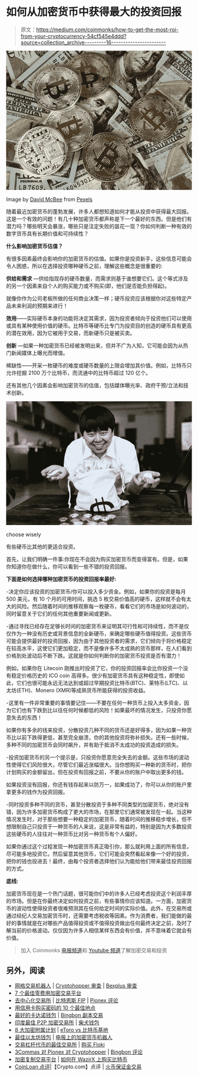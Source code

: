# 如何从加密货币中获得最大的投资回报

> 原文：<https://medium.com/coinmonks/how-to-get-the-most-roi-from-your-cryptocurrency-54cf545e4ddd?source=collection_archive---------16----------------------->

![](img/b7d9a0e7498bb172d8708105bd9cf31a.png)

Image by [David McBee](https://www.pexels.com/@davidmcbee) from [Pexels](https://www.pexels.com/photo/round-silver-and-gold-coins-730564/)

随着最近加密货币的蓬勃发展，许多人都想知道如何才能从投资中获得最大回报。这是一个有效的问题！有几十种加密货币都声称是下一个最好的东西。但是他们有潜力吗？哪些明天会暴涨，哪些只是注定失败的昙花一现？你如何判断一种有效的数字货币具有长期价值和可持续性？

**什么影响加密货币估值？**

有很多因素最终会影响你的加密货币的估值。如果你是投资新手，这些信息可能会令人困惑，所以在选择投资哪种硬币之前，理解这些概念是很重要的:

**供给和需求** —供给指现存的硬币数量，而需求则基于谁想要它们。这个等式涉及的另一个因素来自个人的购买能力或不购买(即，他们是否能负担得起)。

就像你作为公司老板所做的任何商业决策一样；硬币投资应该根据你对这些特定产品未来利润的预期来进行！

**效用**——实际硬币本身的功能将决定其需求，因为投资者倾向于投资他们可以使用或具有某种使用价值的硬币。比特币等硬币比专门为投资目的创造的硬币具有更高的潜在效用，因为它被用于交易，而新硬币只是被买卖。

**创新** —如果一种加密货币已经被发明出来，但并不广为人知，它可能会因为从热门新闻媒体上曝光而增值。

稀缺性——开采一枚硬币的难度或硬币数量的上限会增加其价值。例如，比特币只允许挖掘 2100 万个比特币，而流通中的比特币超过 120 亿个。

还有其他几个因素会影响加密货币的估值，包括媒体曝光率、政府干预/立法和技术创新。

![](img/e177a241659b211f5155ec9b2aeb2d6f.png)

choose wisely

有些硬币比其他的更适合投资。

首先，让我们明确一件事:你现在不会因为购买加密货币而变得富有。但是，如果你知道你在做什么，你可以看到一些不错的投资回报。

**下面是如何选择哪种加密货币的投资回报率最好:**

-决定你应该投资的加密货币/你可以投入多少资金。例如，如果你的投资是每月 500 美元，有 10 个月的可用时间，挑选 5 枚交易价值高的硬币，这样就不会有太大的风险。然后随着时间的推移观察每一枚硬币，看看它们的市场是如何波动的，同时留意关于它们的任何其他重要新闻或更新。

-通过寻找已经存在足够长时间的加密货币来证明其可行性和可持续性，而不是仅仅作为一种没有历史或背景信息的全新硬币，来确定哪些硬币值得投资。这些货币可能会提供最好的投资回报，因为由于其他投资者的需求，它们倾向于将价格稳定在较高水平，这使它们更加稳定，而不是像许多不太成熟的货币那样，在人们看到价格到处波动后不断下跌。这就是你如何判断你的加密货币投资是否有潜力！

例如，如果你在 Litecoin 刚推出时投资了它，你的投资回报率会比你投资一个没有稳定价格历史的 ICO coin 高得多。很少有加密货币具有这种稳定性，即使如此，它们也很可能永远无法达到或超过早期投资比特币(BTC)、莱特币(LTC)、以太坊(ETH)、Monero (XMR)等成熟货币所能获得的投资收益。

-这里有一件非常重要的事情要记住——不要在任何一种货币上投入太多资金，因为它们也有下跌到比以往任何时候都低的风险！如果最坏的情况发生，只投资你愿意失去的东西！

如果你有多余的钱来投资，分散投资几种不同的货币还是好得多，因为如果一种货币比以前下跌得更低，甚至完全崩溃，你的其他投资将弥补损失。还有一些时候，多种不同的加密货币会同时飙升，并有助于抵消不太成功的投资造成的损失。

-投资加密货币的另一个提示是，只投资你愿意完全失去的金额。这些市场的波动性使得它们风险很大，尽管它们最近涨幅很大。当你想购买一种新的货币时，把你计划购买的金额留出，但在投资有回报之前，不要从你的账户中取出更多的钱。

如果投资没有回报，你还有钱存起来以防万一，如果成功了，你可以从你的账户里拿更多的钱作为投资回报。

-同时投资多种不同的货币，甚至分散投资于多种不同类型的加密货币，绝对没有错，因为许多加密货币构成了更大的市场，在那里它们通常被发现在一起。当这种情况发生时，对于那些想要一种稳定的加密货币，随着时间的推移稳步增长，但不想限制自己只投资于一种货币的人来说，这是非常有益的，特别是因为大多数投资这些硬币的人往往对一种货币比对另一种货币有个人偏好。

如果你通过这个过程发现一种加密货币真正吸引你，那么就利用上面的所有信息，尽可能多地投资它。然后留意其他货币，它们可能会突然看起来像一个好的投资，把你的钱也投进去！最终，由每个投资者选择他们认为能给他们带来最佳投资回报的方式。

**底线:**

加密货币现在是一个热门话题，很可能你们中的许多人已经考虑投资这个利润丰厚的市场。但是在你最终决定如何投资之前，有些事情你应该知道。一方面，加密货币的波动性使得投资者很难预测其在任何给定时间的实际价值。此外，在交易所或通过经纪人交易加密货币时，还需要考虑税收等因素。作为消费者，我们能做的最好的事情就是在对哪些产品值得投资或不值得投资做出任何最终决定之前，及时了解当前的价格波动。仅仅因为许多人相信某样东西会有价值，并不意味着它就会有价值。

> 加入 Coinmonks [电报频道](https://t.me/coincodecap)和 [Youtube 频道](https://www.youtube.com/c/coinmonks/videos)了解加密交易和投资

## 另外，阅读

*   [网格交易机器人](https://blog.coincodecap.com/grid-trading) | [Cryptohopper 审查](/coinmonks/cryptohopper-review-a388ff5bae88) | [Bexplus 审查](https://blog.coincodecap.com/bexplus-review)
*   [7 个最佳零费用加密交易平台](https://blog.coincodecap.com/zero-fee-crypto-exchanges)
*   [去中心化交易所](https://blog.coincodecap.com/what-are-decentralized-exchanges) | [比特恩斯 FIP](https://blog.coincodecap.com/bitbns-fip) | [Pionex 评论](https://blog.coincodecap.com/pionex-review-exchange-with-crypto-trading-bot)
*   [用信用卡购买密码的 10 个最佳地点](https://blog.coincodecap.com/buy-crypto-with-credit-card)
*   [最好的卡达诺钱包](https://blog.coincodecap.com/best-cardano-wallets) | [Bingbon 副本交易](https://blog.coincodecap.com/bingbon-copy-trading)
*   [印度最佳 P2P 加密交易所](https://blog.coincodecap.com/p2p-crypto-exchanges-in-india) | [柴犬钱包](https://blog.coincodecap.com/baby-shiba-inu-wallets)
*   [8 大加密附属计划](https://blog.coincodecap.com/crypto-affiliate-programs) | [eToro vs 比特币基地](https://blog.coincodecap.com/etoro-vs-coinbase)
*   [最佳以太坊钱包](https://blog.coincodecap.com/best-ethereum-wallets) | [电报上的加密货币机器人](https://blog.coincodecap.com/telegram-crypto-bots)
*   [交易杠杆代币的最佳交易所](https://blog.coincodecap.com/leveraged-token-exchanges) | [购买 Floki](https://blog.coincodecap.com/buy-floki-inu-token)
*   [3Commas 对 Pionex 对 Cryptohopper](https://blog.coincodecap.com/3commas-vs-pionex-vs-cryptohopper) | [Bingbon 评论](https://blog.coincodecap.com/bingbon-review)
*   [加密复制交易平台](/coinmonks/top-10-crypto-copy-trading-platforms-for-beginners-d0c37c7d698c) | [如何在 WazirX 上购买比特币](/coinmonks/buy-bitcoin-on-wazirx-2d12b7989af1)
*   [CoinLoan 点评](https://blog.coincodecap.com/coinloan-review)|【Crypto.com】点评 | [火币保证金交易](/coinmonks/huobi-margin-trading-b3b06cdc1519)